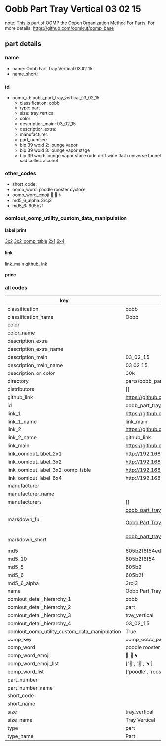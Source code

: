 # Oobb Part Tray Vertical 03 02 15  

note: This is part of OOMP the Oopen Organization Method For Parts. For more details: https://github.com/oomlout/oomp_base

##  part details





### name
* name: Oobb Part Tray Vertical 03 02 15
* name_short: 
### id
* oomp_id: oobb_part_tray_vertical_03_02_15
  * classification: oobb
  * type: part
  * size: tray_vertical
  * color: 
  * description_main: 03_02_15
  * description_extra: 
  * manufacturer: 
  * part_number: 
  * bip 39 word 2: lounge vapor
  * bip 39 word 3: lounge vapor stage
  * bip 39 word: lounge vapor stage rude drift wine flash universe tunnel sad collect alcohol

### other_codes
* short_code: 
* oomp_word: poodle rooster cyclone
* oomp_word_emoji :poodle: :rooster: :cyclone:
* md5_6_alpha: 3rcj3
* md5_6: 605b2f






### oomlout_oomp_utility_custom_data_manipulation
#### label print
[3x2](http://192.168.1.245:1112/?label=oomp%203rcj3)
[3x2_oomp_table](http://192.168.1.107:1112/?label=oomp%203rcj3)
[2x1](http://192.168.1.242:1112/?label=oomp%203rcj3)
[6x4](http://192.168.1.55:1112/?label=oomp%203rcj3)    

#### link

[link_main](https://github.com/oomlout/oomlout_oomp_current_version_messy/tree/main/parts/oobb_part_tray_vertical_03_02_15) [github_link](https://github.com/oomlout/oomlout_oomp_part_src/tree/main/parts/oobb_part_tray_vertical_03_02_15)                             

#### price







### all codes 
| key | value |  
| --- | --- |  
| classification | oobb |  
| classification_name | Oobb |  
| color |  |  
| color_name |  |  
| description_extra |  |  
| description_extra_name |  |  
| description_main | 03_02_15 |  
| description_main_name | 03 02 15 |  
| description_or_color | 30k |  
| directory | parts/oobb_part_tray_vertical_03_02_15 |  
| distributors | [] |  
| github_link | https://github.com/oomlout/oomlout_oomp_part_src/tree/main/parts/oobb_part_tray_vertical_03_02_15 |  
| id | oobb_part_tray_vertical_03_02_15 |  
| link_1 | https://github.com/oomlout/oomlout_oomp_current_version_messy/tree/main/parts/oobb_part_tray_vertical_03_02_15 |  
| link_1_name | link_main |  
| link_2 | https://github.com/oomlout/oomlout_oomp_part_src/tree/main/parts/oobb_part_tray_vertical_03_02_15 |  
| link_2_name | github_link |  
| link_main | https://github.com/oomlout/oomlout_oomp_current_version_messy/tree/main/parts/oobb_part_tray_vertical_03_02_15 |  
| link_oomlout_label_2x1 | http://192.168.1.242:1112/?label=oomp%203rcj3 |  
| link_oomlout_label_3x2 | http://192.168.1.245:1112/?label=oomp%203rcj3 |  
| link_oomlout_label_3x2_oomp_table | http://192.168.1.107:1112/?label=oomp%203rcj3 |  
| link_oomlout_label_6x4 | http://192.168.1.55:1112/?label=oomp%203rcj3 |  
| manufacturer |  |  
| manufacturer_name |  |  
| manufacturers | [] |  
| markdown_full | [oobb_part_tray_vertical_03_02_15](https://github.com/oomlout/oomlout_oomp_current_version_messy/tree/main/parts/oobb_part_tray_vertical_03_02_15)<br>[](https://github.com/oomlout/oomlout_oomp_current_version_messy/tree/main/parts/oobb_part_tray_vertical_03_02_15)<br>[Oobb Part Tray Vertical 03 02 15](https://github.com/oomlout/oomlout_oomp_current_version_messy/tree/main/parts/oobb_part_tray_vertical_03_02_15)<br><br> |  
| markdown_short | [oobb_part_tray_vertical_03_02_15](https://github.com/oomlout/oomlout_oomp_current_version_messy/tree/main/parts/oobb_part_tray_vertical_03_02_15)<br><br> |  
| md5 | 605b2f6f54edcb0fee216bcfa87c5c22 |  
| md5_10 | 605b2f6f54 |  
| md5_5 | 605b2 |  
| md5_6 | 605b2f |  
| md5_6_alpha | 3rcj3 |  
| name | Oobb Part Tray Vertical 03 02 15 |  
| oomlout_detail_hierarchy_1 | oobb |  
| oomlout_detail_hierarchy_2 | part |  
| oomlout_detail_hierarchy_3 | tray_vertical |  
| oomlout_detail_hierarchy_4 | 03_02_15 |  
| oomlout_oomp_utility_custom_data_manipulation | True |  
| oomp_key | oomp_oobb_part_tray_vertical_03_02_15 |  
| oomp_word | poodle rooster cyclone |  
| oomp_word_emoji | :poodle: :rooster: :cyclone: |  
| oomp_word_emoji_list | [':poodle:', ':rooster:', ':cyclone:'] |  
| oomp_word_list | ['poodle', 'rooster', 'cyclone'] |  
| part_number |  |  
| part_number_name |  |  
| short_code |  |  
| short_name |  |  
| size | tray_vertical |  
| size_name | Tray Vertical |  
| type | part |  
| type_name | Part |  
